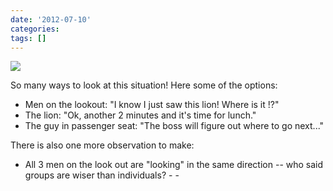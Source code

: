 ```yaml
---
date: '2012-07-10'
categories:
tags: []
---
```


![]({{urls.media}}/Looking_Lrg_728x485.jpg)

So many ways to look at this situation! Here some of the options: 

- Men on the lookout: "I know I just saw this lion! Where is it !?"
- The lion: "Ok, another 2 minutes and it's time for lunch."
- The guy in passenger seat: "The boss will figure out where to go next..."


There is also one more observation to make:

- All 3 men on the look out are "looking" in the same direction -- who said groups are wiser than individuals?
                                                                 - 
                                                                 - 